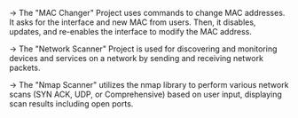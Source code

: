 -> The "MAC Changer" Project uses commands to change MAC addresses. It asks for the interface and new MAC from users. Then, it disables, updates, and re-enables the interface to modify the MAC address.

-> The "Network Scanner" Project is used for discovering and monitoring devices and services on a network by sending and receiving network packets.

-> The "Nmap Scanner" utilizes the nmap library to perform various network scans (SYN ACK, UDP, or Comprehensive) based on user input, displaying scan results including open ports.









